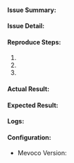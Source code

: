 
#### Issue Summary:



#### Issue Detail:




#### Reproduce Steps:

1.

2.

3.

#### Actual Result:


#### Expected Result:



#### Logs:



#### Configuration:
* Mevoco Version:
